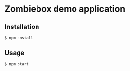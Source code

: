 Zombiebox demo application
=========

Installation
------------

```sh
$ npm install
```

Usage
-----

```sh
$ npm start 
```

